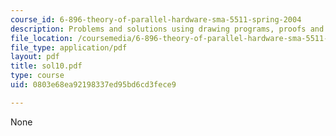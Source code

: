 ```yaml
---
course_id: 6-896-theory-of-parallel-hardware-sma-5511-spring-2004
description: Problems and solutions using drawing programs, proofs and solutions.
file_location: /coursemedia/6-896-theory-of-parallel-hardware-sma-5511-spring-2004/0803e68ea92198337ed95bd6cd3fece9_sol10.pdf
file_type: application/pdf
layout: pdf
title: sol10.pdf
type: course
uid: 0803e68ea92198337ed95bd6cd3fece9

---
```

None